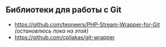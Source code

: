 ## Библиотеки для работы с Git

- https://github.com/teqneers/PHP-Stream-Wrapper-for-Git _(остановлюсь пока на этой)_
- https://github.com/cpliakas/git-wrapper